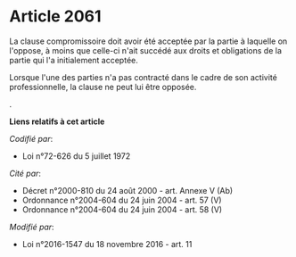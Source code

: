 # Article 2061

La clause compromissoire doit avoir été acceptée par la partie à laquelle on l'oppose, à moins que celle-ci n'ait succédé aux
droits et obligations de la partie qui l'a initialement acceptée. 

Lorsque l'une des parties n'a pas contracté dans le cadre de son activité professionnelle, la clause ne peut lui être
opposée. 

.

**Liens relatifs à cet article**

_Codifié par_:

  - Loi n°72-626 du 5 juillet 1972

_Cité par_:

  - Décret n°2000-810 du 24 août 2000 - art. Annexe V (Ab)
  - Ordonnance n°2004-604 du 24 juin 2004 - art. 57 (V)
  - Ordonnance n°2004-604 du 24 juin 2004 - art. 58 (V)

_Modifié par_:

  - Loi n°2016-1547 du 18 novembre 2016 - art. 11
